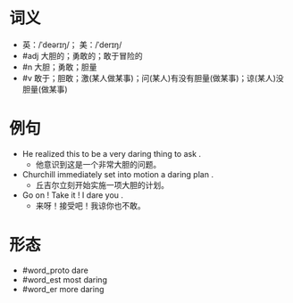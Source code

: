 # 词义
- 英：/ˈdeərɪŋ/； 美：/ˈderɪŋ/
- #adj 大胆的；勇敢的；敢于冒险的
- #n 大胆；勇敢；胆量
- #v 敢于；胆敢；激(某人做某事)；问(某人)有没有胆量(做某事)；谅(某人)没胆量(做某事)
# 例句
- He realized this to be a very daring thing to ask .
	- 他意识到这是一个非常大胆的问题。
- Churchill immediately set into motion a daring plan .
	- 丘吉尔立刻开始实施一项大胆的计划。
- Go on ! Take it ! I dare you .
	- 来呀！接受吧！我谅你也不敢。
# 形态
- #word_proto dare
- #word_est most daring
- #word_er more daring

